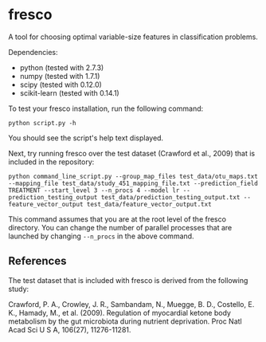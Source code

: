 fresco
======

A tool for choosing optimal variable-size features in classification problems.

Dependencies:

- python (tested with 2.7.3)
- numpy (tested with 1.7.1)
- scipy (tested with 0.12.0)
- scikit-learn (tested with 0.14.1)

To test your fresco installation, run the following command:

    python script.py -h

You should see the script's help text displayed.

Next, try running fresco over the test dataset (Crawford et al., 2009) that is
included in the repository:

    python command_line_script.py --group_map_files test_data/otu_maps.txt --mapping_file test_data/study_451_mapping_file.txt --prediction_field TREATMENT --start_level 3 --n_procs 4 --model lr --prediction_testing_output test_data/prediction_testing_output.txt --feature_vector_output test_data/feature_vector_output.txt

This command assumes that you are at the root level of the fresco directory.
You can change the number of parallel processes that are launched by changing
```--n_procs``` in the above command.

References
----------

The test dataset that is included with fresco is derived from the following
study:

Crawford, P. A., Crowley, J. R., Sambandam, N., Muegge, B. D., Costello, E. K.,
Hamady, M., et al. (2009). Regulation of myocardial ketone body metabolism by
the gut microbiota during nutrient deprivation. Proc Natl Acad Sci U S A,
106(27), 11276-11281.
